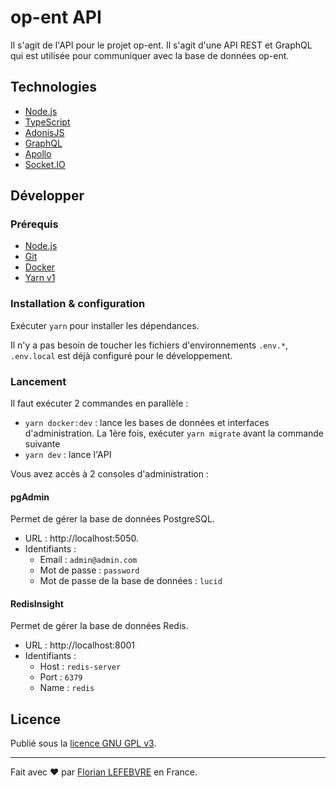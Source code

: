 # op-ent API

Il s'agit de l'API pour le projet op-ent. Il s'agit d'une API REST et GraphQL qui est utilisée pour communiquer avec la base de données op-ent.

## Technologies

- [Node.js](https://nodejs.org/en/)
- [TypeScript](https://www.typescriptlang.org/)
- [AdonisJS](https://adonisjs.com/)
- [GraphQL](https://graphql.org/)
- [Apollo](https://www.apollographql.com/)
- [Socket.IO](https://socket.io/)

## Développer

### Prérequis

- [Node.js](https://nodejs.org/en/)
- [Git](https://git-scm.com/)
- [Docker](https://www.docker.com/)
- [Yarn v1](https://classic.yarnpkg.com/en/docs/install)

### Installation & configuration

Exécuter `yarn` pour installer les dépendances.

Il n'y a pas besoin de toucher les fichiers d'environnements `.env.*`, `.env.local` est déjà configuré pour le développement.

### Lancement

Il faut exécuter 2 commandes en parallèle :

- `yarn docker:dev` : lance les bases de données et interfaces d'administration. La 1ère fois, exécuter `yarn migrate` avant la commande suivante
- `yarn dev` : lance l'API

Vous avez accès à 2 consoles d'administration :

#### pgAdmin

Permet de gérer la base de données PostgreSQL.

- URL : http://localhost:5050.
- Identifiants :
  - Email : `admin@admin.com`
  - Mot de passe : `password`
  - Mot de passe de la base de données : `lucid`

#### RedisInsight

Permet de gérer la base de données Redis.

- URL : http://localhost:8001
- Identifiants :
  - Host : `redis-server`
  - Port : `6379`
  - Name : `redis`

## Licence

Publié sous la [licence GNU GPL v3](./LICENSE).

---

Fait avec ❤️ par [Florian LEFEBVRE](https://github.com/florian-lefebvre) en France.
